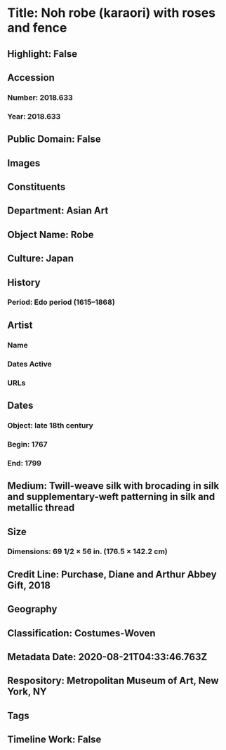 # Title: Noh robe (karaori) with roses and fence
## Highlight: False
## Accession
### Number: 2018.633
### Year: 2018.633
## Public Domain: False
## Images
## Constituents
## Department: Asian Art
## Object Name: Robe
## Culture: Japan
## History
### Period: Edo period (1615–1868)
## Artist
### Name
### Dates Active
### URLs
## Dates
### Object: late 18th century
### Begin: 1767
### End: 1799
## Medium: Twill-weave silk with brocading in silk and supplementary-weft patterning in silk and metallic thread
## Size
### Dimensions: 69 1/2 × 56 in. (176.5 × 142.2 cm)
## Credit Line: Purchase, Diane and Arthur Abbey Gift, 2018
## Geography
## Classification: Costumes-Woven
## Metadata Date: 2020-08-21T04:33:46.763Z
## Respository: Metropolitan Museum of Art, New York, NY
## Tags
## Timeline Work: False